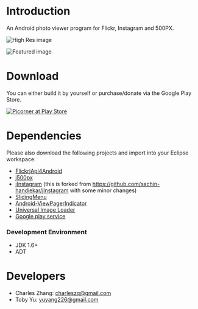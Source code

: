 # Introduction
An Android photo viewer program for Flickr, Instagram and 500PX.

![High Res image](http://farm9.staticflickr.com/8360/8403039441_c16ed6a34c_m.jpg)

![Featured image](http://farm9.staticflickr.com/8098/8413565682_f361c09d1f_z.jpg)

# Download

You can either build it by yourself or purchase/donate via the Google Play Store.

<a href="https://play.google.com/store/apps/details?id=com.gmail.charleszq.picorner">![Picorner at Play Store](http://developer.android.com/images/brand/en_generic_rgb_wo_60.png)</a>


# Dependencies
Please also download the following projects and import into your Eclipse workspace:
* [FlickrjApi4Android](https://github.com/yuyang226/FlickrjApi4Android)
* [j500px](https://github.com/yuyang226/j500px)
* [jInstagram](https://github.com/charleszq/jInstagram) (this is forked from https://github.com/sachin-handiekar/jInstagram with some minor changes)
* [SlidingMenu](https://github.com/jfeinstein10/SlidingMenu)
* [Android-ViewPagerIndicator](https://github.com/JakeWharton/Android-ViewPagerIndicator)
* [Universal Image Loader](https://github.com/nostra13/Android-Universal-Image-Loader)
* [Google play service](http://developer.android.com/google/play-services/setup.html)

### Development Environment
* JDK 1.6+
* ADT

# Developers
* Charles Zhang: <charleszq@gmail.com>
* Toby Yu: <yuyang226@gmail.com>
